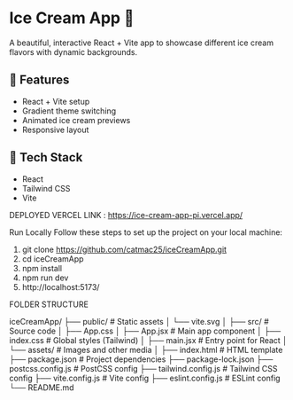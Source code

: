 # Ice Cream App 🍦

A beautiful, interactive React + Vite app to showcase different ice cream flavors with dynamic backgrounds.

## 🚀 Features

- React + Vite setup
- Gradient theme switching
- Animated ice cream previews
- Responsive layout

## 🧪 Tech Stack

- React
- Tailwind CSS
- Vite

DEPLOYED VERCEL LINK : https://ice-cream-app-pi.vercel.app/

Run Locally
Follow these steps to set up the project on your local machine:

1) git clone https://github.com/catmac25/iceCreamApp.git
2) cd iceCreamApp
3) npm install
4) npm run dev
5) http://localhost:5173/

FOLDER STRUCTURE

iceCreamApp/
├── public/                  # Static assets
│   └── vite.svg
│
├── src/                     # Source code
│   ├── App.css
│   ├── App.jsx              # Main app component
│   ├── index.css            # Global styles (Tailwind)
│   ├── main.jsx             # Entry point for React
│   └── assets/              # Images and other media
│
├── index.html               # HTML template
├── package.json             # Project dependencies
├── package-lock.json
├── postcss.config.js        # PostCSS config
├── tailwind.config.js       # Tailwind CSS config
├── vite.config.js           # Vite config
├── eslint.config.js         # ESLint config
└── README.md

